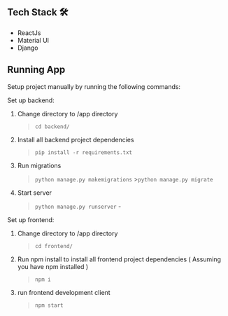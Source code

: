 ## Tech Stack 🛠

- ReactJs
- Material UI
- Django

## Running App

Setup project manually by running the following commands:

Set up backend:

1. Change directory to /app directory

   > `cd backend/ `

2. Install all backend project dependencies

   > `pip install -r requirements.txt `

3. Run migrations
   > `python manage.py makemigrations` >`python manage.py migrate`
4. Start server
   > `python manage.py runserver` -

Set up frontend:

1. Change directory to /app directory
   > `cd frontend/`
2. Run npm install to install all frontend project dependencies ( Assuming you have npm installed )
   > `npm i`
3. run frontend development client
   > `npm start`
